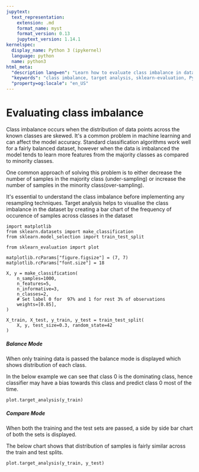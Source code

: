 ```yaml
---
jupytext:
  text_representation:
    extension: .md
    format_name: myst
    format_version: 0.13
    jupytext_version: 1.14.1
kernelspec:
  display_name: Python 3 (ipykernel)
  language: python
  name: python3
html_meta:
  "description lang=en": "Learn how to evaluate class imbalance in datasets using Target Analysis with the sklearn-evaluation library in Python. Understand the importance of addressing class imbalance in machine learning and visualize class distributions using bar charts."
  "keywords": "class imbalance, target analysis, sklearn-evaluation, Python, machine learning, dataset, resampling techniques, under-sampling, over-sampling, bar chart, majority class, minority class"
  "property=og:locale": "en_US"
---
```


# Evaluating class imbalance

Class imbalance occurs when the distribution of data points across the known classes are skewed. It's a common problem in machine learning and can affect the model accuracy. Standard classification algorithms work well for a fairly balanced dataset, however when the data is imbalanced the model tends to learn more features from the majority classes as compared to minority classes. 

One common approach of solving this problem is to either decrease the number of samples in the majority class (under-sampling) or increase the number of samples in the minority class(over-sampling). 

It's essential to understand the class imbalance before implementing any resampling techniques. Target analysis helps to visualise the class imbalance in the dataset by creating a bar chart of the frequency of occurence of samples across classes in the dataset

```{code-cell} ipython3
import matplotlib
from sklearn.datasets import make_classification
from sklearn.model_selection import train_test_split

from sklearn_evaluation import plot
```

```{code-cell} ipython3
matplotlib.rcParams["figure.figsize"] = (7, 7)
matplotlib.rcParams["font.size"] = 18
```

```{code-cell} ipython3
X, y = make_classification(
    n_samples=1000,
    n_features=5,
    n_informative=3,
    n_classes=2,
    # Set label 0 for  97% and 1 for rest 3% of observations
    weights=[0.85],
)

X_train, X_test, y_train, y_test = train_test_split(
    X, y, test_size=0.3, random_state=42
)
```

##### Balance Mode

When only training data is passed the balance mode is displayed which shows distribution of each class.

In the below example we can see that class 0 is the dominating class, hence classifier may have a bias towards this class and predict class 0 most of the time.

```{code-cell} ipython3
plot.target_analysis(y_train)
```

##### Compare Mode

When both the training and the test sets are passed, a side by side bar chart of both the sets is displayed.

The below chart shows that distribution of samples is fairly similar across the train and test splits.

```{code-cell} ipython3
plot.target_analysis(y_train, y_test)
```
